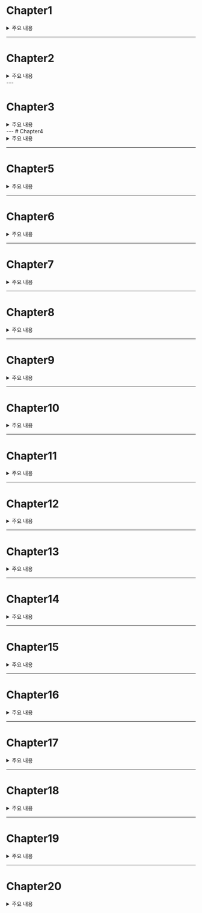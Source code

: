 # Chapter1

<details><summary>주요 내용
</summary>



</details>

---


# Chapter2
<details><summary>주요 내용
</summary>



  
  
  
  
</details>
---


# Chapter3
<details><summary>주요 내용
</summary>



  
  
  
</details>
---
# Chapter4
<details><summary>주요 내용
</summary>



  
  
  
</details>



---
# Chapter5
<details><summary>주요 내용
</summary>



  
  
  
</details>



---
# Chapter6
<details><summary>주요 내용
</summary>



  
  
  
</details>



---
# Chapter7
<details><summary>주요 내용
</summary>



  
  
  
</details>



---
# Chapter8
<details><summary>주요 내용
</summary>



  
  
  
</details>





---
# Chapter9
<details><summary>주요 내용
</summary>



  
  
  
</details>


---
# Chapter10
<details><summary>주요 내용
</summary>



  
  
  
</details>


---
# Chapter11
<details><summary>주요 내용
</summary>



  
  
  
</details>

---
# Chapter12
<details><summary>주요 내용
</summary>



  
  
  
</details>

---
# Chapter13
<details><summary>주요 내용
</summary>



  
  
  
</details>

---
# Chapter14
<details><summary>주요 내용
</summary>



  
  
  
</details>




---
# Chapter15
<details><summary>주요 내용
</summary>



  
  
  
</details>





---
# Chapter16
<details><summary>주요 내용
</summary>



  
  
  
</details>





---
# Chapter17
<details><summary>주요 내용
</summary>



  
  
  
</details>





---
# Chapter18
<details><summary>주요 내용
</summary>



  
  
  
</details>



---
# Chapter19
<details><summary>주요 내용
</summary>



  
  
  
</details>



---
# Chapter20
<details><summary>주요 내용
</summary>



  
  
  
</details>
